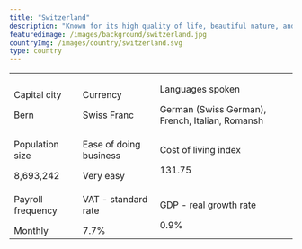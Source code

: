 ```yaml
---
title: "Switzerland"
description: "Known for its high quality of life, beautiful nature, and highly educated population, Switzerland is home to talented workers in a variety of industries. As a country with one of the highest costs of living in the world, it’s also a place where salaries tend to match. People in Switzerland often speak multiple languages, so communication is rarely difficult. Come to Switzerland to find your next employee, then stay for the beautiful scenery (and the chocolate)."
featuredimage: /images/background/switzerland.jpg
countryImg: /images/country/switzerland.svg
type: country
---
```


<div class='section'>
<div class='small table-wrapper'>

|                                  |                                        |                                                                        |
| -------------------------------- | -------------------------------------- | ---------------------------------------------------------------------- |
| <p>Capital city</p>Bern          | <p>Currency</p>Swiss Franc             | <p>Languages spoken</p>German (Swiss German), French, Italian, Romansh |
| <p> Population size</p>8,693,242 | <p>Ease of doing business</p>Very easy | <p>Cost of living index</p>131.75                                      |
| <p>Payroll frequency</p>Monthly  | <p>VAT - standard rate</p>7.7%         | <p >GDP - real growth rate</p>0.9%                                     |

</div>
</div>
